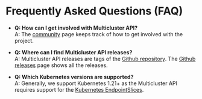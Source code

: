 # Frequently Asked Questions (FAQ)

*   **Q: How can I get involved with Multicluster API?<br>**
    A: The [community](/contributing/community) page keeps track of how to get
    involved with the project.

*  **Q: Where can I find Multicluster API releases?<br>**
   A: Multicluster API releases are tags of the [Github repository][1].
   The [Github releases][2] page shows all the releases.

* **Q: Which Kubernetes versions are supported?<br>**
  A: Generally, we support Kubernetes 1.21+ as the Multicluster API requires support for the [Kubernetes EndpointSlices][3].

[1]: https://github.com/kubernetes-sigs/mcs-api
[2]: https://github.com/kubernetes-sigs/mcs-api/releases
[3]: https://kubernetes.io/docs/concepts/services-networking/endpoint-slices/
